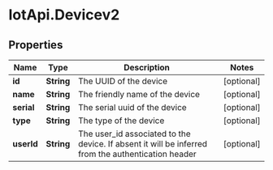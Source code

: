 # IotApi.Devicev2

## Properties

Name | Type | Description | Notes
------------ | ------------- | ------------- | -------------
**id** | **String** | The UUID of the device | [optional] 
**name** | **String** | The friendly name of the device | [optional] 
**serial** | **String** | The serial uuid of the device | [optional] 
**type** | **String** | The type of the device | [optional] 
**userId** | **String** | The user_id associated to the device. If absent it will be inferred from the authentication header | [optional] 


